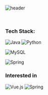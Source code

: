 ![header](https://capsule-render.vercel.app/api?type=waving&color=gradient&height=250&fontSize=40&fontAlignY=40&animation=fadeIn&text=Hello%20%20World!)

</br>
<h3 align=""><b> Tech Stack: </b></h3>


![Java](https://img.shields.io/badge/java-%23ED8B00.svg?style=for-the-badge&logo=openjdk&logoColor=white)
![Python](https://img.shields.io/badge/python-3670A0?style=for-the-badge&logo=python&logoColor=ffdd54)



![MySQL](https://img.shields.io/badge/mysql-4479A1.svg?style=for-the-badge&logo=mysql&logoColor=white)




![Spring](https://img.shields.io/badge/spring-%236DB33F.svg?style=for-the-badge&logo=spring&logoColor=white)


<h3 align=""><b> Interested in </b></h3>

![Vue.js](https://img.shields.io/badge/vuejs-%2335495e.svg?style=for-the-badge&logo=vuedotjs&logoColor=%234FC08D)
![Spring](https://img.shields.io/badge/spring-%236DB33F.svg?style=for-the-badge&logo=spring&logoColor=white)


